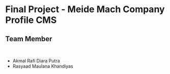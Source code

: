 # Final Project - Meide Mach Company Profile CMS
## Team Member
<br>
<ul>
  <li>Akmal Rafi Diara Putra</li>
  <li>Rasyaad Maulana Khandiyas</li>
</ul>
